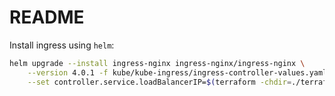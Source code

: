 # README

Install ingress using `helm`:

```bash
helm upgrade --install ingress-nginx ingress-nginx/ingress-nginx \
    --version 4.0.1 -f kube/kube-ingress/ingress-controller-values.yaml --namespace ingress-nginx --create-namespace \
    --set controller.service.loadBalancerIP=$(terraform -chdir=./terraform output aks_ingress_public_ip_address)
```
